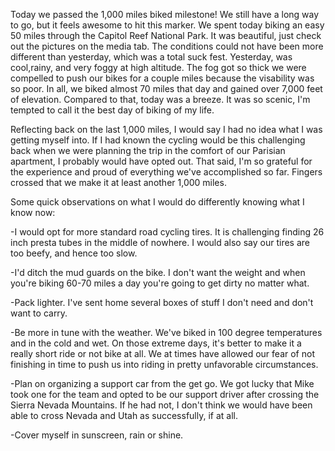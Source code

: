 Today we passed the 1,000 miles biked milestone!  We still have a long way to go, but it feels awesome to hit this marker.  We spent today biking an easy 50 miles through the Capitol Reef National Park.  It was beautiful, just check out the pictures on the media tab.  The conditions could not have been more different than yesterday, which was a total suck fest.  Yesterday, was cool,rainy, and very foggy at high altitude.  The fog got so thick we were compelled to push our bikes for a couple miles because the visability was so poor.  In all, we biked almost 70 miles that day and gained over 7,000 feet of elevation.  Compared to that, today was a breeze.  It was so scenic, I'm tempted to call it the best day of biking of my life.

Reflecting back on the last 1,000 miles, I would say I had no idea what I was getting myself into.  If I had known the cycling would be this challenging back when we were planning the trip in the comfort of our Parisian apartment, I probably would have opted out.  That said, I'm so grateful for the experience and proud of everything we've accomplished so far.  Fingers crossed that we make it at least another 1,000 miles.

Some quick observations on what I would do differently knowing what I know now:

-I would opt for more standard road cycling tires.  It is challenging finding 26 inch presta tubes in the middle of nowhere.  I would also say our tires are too beefy, and hence too slow.

-I'd ditch the mud guards on the bike.  I don't want the weight and when you're biking 60-70 miles a day you're going to get dirty no matter what.

-Pack lighter.  I've sent home several boxes of stuff I don't need and don't want to carry.

-Be more in tune with the weather.  We've biked in 100 degree temperatures and in the cold and wet.  On those extreme days, it's better to make it a really short ride or not bike at all.  We at times have allowed our fear of not finishing in time to push us into riding in pretty unfavorable circumstances.

-Plan on organizing a support car from the get go.  We got lucky that Mike took one for the team and opted to be our support driver after crossing the Sierra Nevada Mountains.  If he had not, I don't think we would have been able to cross Nevada and Utah as successfully, if at all.

-Cover myself in sunscreen, rain or shine.
